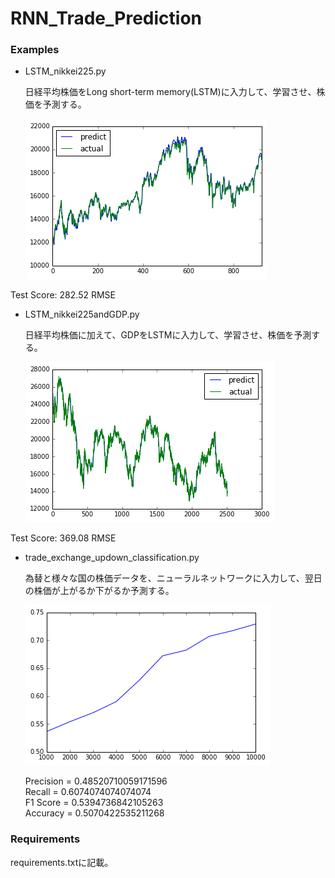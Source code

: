 # RNN_Trade_Prediction 

### Examples
- LSTM_nikkei225.py

  日経平均株価をLong short-term memory(LSTM)に入力して、学習させ、株価を予測する。

  ![gazou1](https://github.com/dekabaron/gazou/blob/master/img/LSTM_nikkei225.png) 

Test Score: 282.52 RMSE
<br />

- LSTM_nikkei225andGDP.py 

  日経平均株価に加えて、GDPをLSTMに入力して、学習させ、株価を予測する。
  
  ![gazou2](https://github.com/dekabaron/gazou/blob/master/img/LSTM_nikkei225andGDP.png) 

Test Score: 369.08 RMSE
<br />

- trade_exchange_updown_classification.py
  
  為替と様々な国の株価データを、ニューラルネットワークに入力して、翌日の株価が上がるか下がるか予測する。  

  ![gazou1](https://github.com/dekabaron/gazou/blob/master/img/gazou3.png) 
  
  Precision =  0.48520710059171596  
  Recall =  0.6074074074074074  
  F1 Score =  0.5394736842105263  
  Accuracy =  0.5070422535211268  

### Requirements
requirements.txtに記載。

